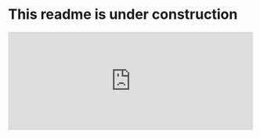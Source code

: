 
<html>
<body>
<h1>This readme is under construction</h1>
<embed type="text/html" src="https://www.linkedin.com/embed/feed/update/urn:li:ugcPost:7012184806948016128"  width="500" height="200">

</body>
</html>
